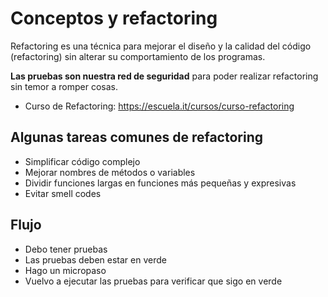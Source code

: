 # Conceptos y refactoring

Refactoring es una técnica para mejorar el diseño y la calidad del código (refactoring) sin alterar su comportamiento de los programas. 

**Las pruebas son nuestra red de seguridad** para poder realizar refactoring sin temor a romper cosas. 

- Curso de Refactoring: <https://escuela.it/cursos/curso-refactoring>

## Algunas tareas comunes de refactoring

- Simplificar código complejo
- Mejorar nombres de métodos o variables
- Dividir funciones largas en funciones más pequeñas y expresivas
- Evitar smell codes

## Flujo

- Debo tener pruebas
- Las pruebas deben estar en verde
- Hago un micropaso
- Vuelvo a ejecutar las pruebas para verificar que sigo en verde